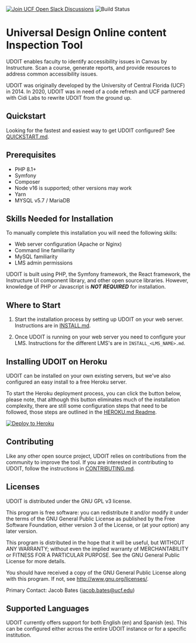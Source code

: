 [![Join UCF Open Slack Discussions](https://ucf-open-slackin.herokuapp.com/badge.svg)](https://ucf-open-slackin.herokuapp.com/)
![Build Status](https://github.com/ucfopen/UDOIT/actions/workflows/udoit.yml/badge.svg)

# Universal Design Online content Inspection Tool
UDOIT enables faculty to identify accessibility issues in Canvas by Instructure. Scan a course, generate reports, and provide resources to address common accessibility issues.

UDOIT was originally developed by the University of Central Florida (UCF) in 2014. In 2020, UDOIT was in need of a code refresh and UCF partnered with Cidi Labs to rewrite UDOIT from the ground up.

## Quickstart

Looking for the fastest and easiest way to get UDOIT configured? See [QUICKSTART.md](./QUICKSTART.md).

## Prerequisites
 - PHP 8.1+
 - Symfony
 - Composer
 - Node v16 is supported; other versions may work
 - Yarn
 - MYSQL v5.7 / MariaDB

## Skills Needed for Installation
To manually complete this installation you will need the following skills:

* Web server configuration (Apache or Nginx)
* Command line familiarity
* MySQL familiarity
* LMS admin permissions

UDOIT is built using PHP, the Symfony framework, the React framework, the Instructure UI component library, and other open source libraries. However, knowledge of PHP or Javascript is _**NOT REQUIRED**_ for installation.

## Where to Start
1. Start the installation process by setting up UDOIT on your web server. Instructions are in [INSTALL.md](INSTALL.md).

2. Once UDOIT is running on your web server you need to configure your LMS. Instructions for the different LMS's are in `INSTALL_<LMS_NAME>.md`.

## Installing UDOIT on Heroku
UDOIT can be installed on your own existing servers, but we've also configured an easy install to a free Heroku server.

To start the Heroku deployment process, you can click the button below, please note, that although this button eliminates much of the installation complexity, there are still some configuration steps that need to be followed, those steps are outlined in the [HEROKU.md Readme](HEROKU.md).

<a href="https://heroku.com/deploy?template=https://github.com/ucfopen/UDOIT/tree/main" title="Deploy to Heroku"><img src="https://www.herokucdn.com/deploy/button.svg" alt="Deploy to Heroku" title="Deploy to Heroku Button"></a>

## Contributing

Like any other open source project, UDOIT relies on contributions from the community to improve the tool.  If you are interested in contributing to UDOIT, follow the instructions in [CONTRIBUTING.md](CONTRIBUTING.md).

## Licenses
UDOIT is distributed under the GNU GPL v3 license.

This program is free software: you can redistribute it and/or modify it under the terms of the GNU General Public License as published by the Free Software Foundation, either version 3 of the License, or (at your option) any later version.

This program is distributed in the hope that it will be useful, but WITHOUT ANY WARRANTY; without even the implied warranty of MERCHANTABILITY or FITNESS FOR A PARTICULAR PURPOSE. See the GNU General Public License for more details.

You should have received a copy of the GNU General Public License along with this program. If not, see http://www.gnu.org/licenses/.

Primary Contact: Jacob Bates (jacob.bates@ucf.edu)

## Supported Languages
UDOIT currently offers support for both English (en) and Spanish (es). This can be configured either across the entire UDOIT instance or for a specific institution.
